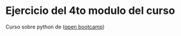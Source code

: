 # Ejercicio del 4to modulo del curso 
Curso sobre python de ([open bootcamp](https://campus.open-bootcamp.com))
